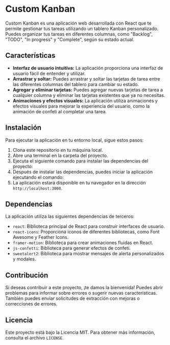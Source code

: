 # Custom Kanban

Custom Kanban es una aplicación web desarrollada con React que te permite gestionar tus tareas utilizando un tablero Kanban personalizado. Puedes organizar tus tareas en diferentes columnas, como "Backlog", "TODO", "In progress" y "Complete", según su estado actual.

## Características

- **Interfaz de usuario intuitiva:** La aplicación proporciona una interfaz de usuario fácil de entender y utilizar.
- **Arrastrar y soltar:** Puedes arrastrar y soltar las tarjetas de tarea entre las diferentes columnas del tablero para cambiar su estado.
- **Agregar y eliminar tarjetas:** Puedes agregar nuevas tarjetas de tarea a cualquier columna y eliminar las tarjetas existentes que ya no necesitas.
- **Animaciones y efectos visuales:** La aplicación utiliza animaciones y efectos visuales para mejorar la experiencia del usuario, como la animación de confeti al completar una tarea.

## Instalación

Para ejecutar la aplicación en tu entorno local, sigue estos pasos:

1. Clona este repositorio en tu máquina local.
2. Abre una terminal en la carpeta del proyecto.
3. Ejecuta el siguiente comando para instalar las dependencias del proyecto:
4. Después de instalar las dependencias, puedes iniciar la aplicación ejecutando el comando:
5. La aplicación estará disponible en tu navegador en la dirección `http://localhost:3000`.

## Dependencias

La aplicación utiliza las siguientes dependencias de terceros:

- `react`: Biblioteca principal de React para construir interfaces de usuario.
- `react-icons`: Proporciona iconos de diferentes bibliotecas, como Font Awesome y Feather Icons.
- `framer-motion`: Biblioteca para crear animaciones fluidas en React.
- `js-confetti`: Biblioteca para generar efectos de confeti.
- `sweetalert2`: Biblioteca para mostrar mensajes de alerta personalizados y modales.

## Contribución

Si deseas contribuir a este proyecto, ¡te damos la bienvenida! Puedes abrir problemas para informar sobre errores o sugerir nuevas características. También puedes enviar solicitudes de extracción con mejoras o correcciones de errores.

## Licencia

Este proyecto está bajo la Licencia MIT. Para obtener más información, consulta el archivo `LICENSE`.


